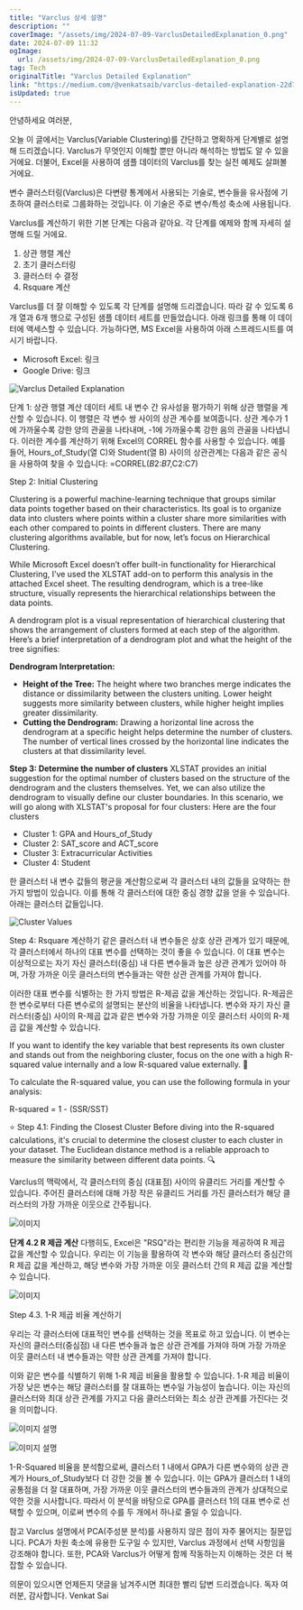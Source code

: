 ```yaml
---
title: "Varclus 상세 설명"
description: ""
coverImage: "/assets/img/2024-07-09-VarclusDetailedExplanation_0.png"
date: 2024-07-09 11:32
ogImage:
  url: /assets/img/2024-07-09-VarclusDetailedExplanation_0.png
tag: Tech
originalTitle: "Varclus Detailed Explanation"
link: "https://medium.com/@venkatsaib/varclus-detailed-explanation-22d7d3c866e5"
isUpdated: true
---
```


안녕하세요 여러분,

오늘 이 글에서는 Varclus(Variable Clustering)를 간단하고 명확하게 단계별로 설명해 드리겠습니다. Varclus가 무엇인지 이해할 뿐만 아니라 해석하는 방법도 알 수 있을 거에요. 더불어, Excel을 사용하여 샘플 데이터의 Varclus를 찾는 실전 예제도 살펴볼 거에요.

변수 클러스터링(Varclus)은 다변량 통계에서 사용되는 기술로, 변수들을 유사점에 기초하여 클러스터로 그룹화하는 것입니다. 이 기술은 주로 변수/특성 축소에 사용됩니다.

Varclus를 계산하기 위한 기본 단계는 다음과 같아요. 각 단계를 예제와 함께 자세히 설명해 드릴 거에요.

1. 상관 행렬 계산
2. 초기 클러스터링
3. 클러스터 수 결정
4. Rsquare 계산

<div class="content-ad"></div>

Varclus를 더 잘 이해할 수 있도록 각 단계를 설명해 드리겠습니다. 따라 갈 수 있도록 6개 열과 6개 행으로 구성된 샘플 데이터 세트를 만들었습니다. 아래 링크를 통해 이 데이터에 액세스할 수 있습니다. 가능하다면, MS Excel을 사용하여 아래 스프레드시트를 여시기 바랍니다.

- Microsoft Excel: 링크
- Google Drive: 링크

![Varclus Detailed Explanation](/assets/img/2024-07-09-VarclusDetailedExplanation_0.png)

단계 1: 상관 행렬 계산
데이터 세트 내 변수 간 유사성을 평가하기 위해 상관 행렬을 계산할 수 있습니다. 이 행렬은 각 변수 쌍 사이의 상관 계수를 보여줍니다. 상관 계수가 1에 가까울수록 강한 양의 관골을 나타내며, -1에 가까울수록 강한 음의 관골을 나타냅니다. 이러한 계수를 계산하기 위해 Excel의 CORREL 함수를 사용할 수 있습니다. 예를 들어, Hours_of_Study(열 C)와 Student(열 B) 사이의 상관관계는 다음과 같은 공식을 사용하여 찾을 수 있습니다: =CORREL($B$2:$B$7,C2:C7)

<div class="content-ad"></div>

Step 2: Initial Clustering

Clustering is a powerful machine-learning technique that groups similar data points together based on their characteristics. Its goal is to organize data into clusters where points within a cluster share more similarities with each other compared to points in different clusters. There are many clustering algorithms available, but for now, let’s focus on Hierarchical Clustering.

While Microsoft Excel doesn’t offer built-in functionality for Hierarchical Clustering, I’ve used the XLSTAT add-on to perform this analysis in the attached Excel sheet. The resulting dendrogram, which is a tree-like structure, visually represents the hierarchical relationships between the data points.

<div class="content-ad"></div>

A dendrogram plot is a visual representation of hierarchical clustering that shows the arrangement of clusters formed at each step of the algorithm. Here’s a brief interpretation of a dendrogram plot and what the height of the tree signifies:

**Dendrogram Interpretation:**

- **Height of the Tree:** The height where two branches merge indicates the distance or dissimilarity between the clusters uniting. Lower height suggests more similarity between clusters, while higher height implies greater dissimilarity.
- **Cutting the Dendrogram:** Drawing a horizontal line across the dendrogram at a specific height helps determine the number of clusters. The number of vertical lines crossed by the horizontal line indicates the clusters at that dissimilarity level.

**Step 3: Determine the number of clusters**
XLSTAT provides an initial suggestion for the optimal number of clusters based on the structure of the dendrogram and the clusters themselves. Yet, we can also utilize the dendrogram to visually define our cluster boundaries. In this scenario, we will go along with XLSTAT's proposal for four clusters:
Here are the four clusters

- Cluster 1: GPA and Hours_of_Study
- Cluster 2: SAT_score and ACT_score
- Cluster 3: Extracurricular Activities
- Cluster 4: Student

<div class="content-ad"></div>

한 클러스터 내 변수 값들의 평균을 계산함으로써 각 클러스터 내의 값들을 요약하는 한 가지 방법이 있습니다. 이를 통해 각 클러스터에 대한 중심 경향 값을 얻을 수 있습니다. 아래는 클러스터 값들입니다.

![Cluster Values](/assets/img/2024-07-09-VarclusDetailedExplanation_3.png)

Step 4: Rsquare 계산하기
같은 클러스터 내 변수들은 상호 상관 관계가 있기 때문에, 각 클러스터에서 하나의 대표 변수를 선택하는 것이 좋을 수 있습니다. 이 대표 변수는 이상적으로는 자기 자신 클러스터(중심) 내 다른 변수들과 높은 상관 관계가 있어야 하며, 가장 가까운 이웃 클러스터의 변수들과는 약한 상관 관계를 가져야 합니다.

이러한 대표 변수를 식별하는 한 가지 방법은 R-제곱 값을 계산하는 것입니다. R-제곱은 한 변수로부터 다른 변수로의 설명되는 분산의 비율을 나타냅니다. 변수와 자기 자신 클러스터(중심) 사이의 R-제곱 값과 같은 변수와 가장 가까운 이웃 클러스터 사이의 R-제곱 값을 계산할 수 있습니다.

<div class="content-ad"></div>

If you want to identify the key variable that best represents its own cluster and stands out from the neighboring cluster, focus on the one with a high R-squared value internally and a low R-squared value externally. 🌟

To calculate the R-squared value, you can use the following formula in your analysis:

R-squared = 1 - (SSR/SST)

⭐ Step 4.1: Finding the Closest Cluster
Before diving into the R-squared calculations, it's crucial to determine the closest cluster to each cluster in your dataset. The Euclidean distance method is a reliable approach to measure the similarity between different data points. 🔍

<div class="content-ad"></div>

Varclus의 맥락에서, 각 클러스터의 중심 (대표점) 사이의 유클리드 거리를 계산할 수 있습니다. 주어진 클러스터에 대해 가장 작은 유클리드 거리를 가진 클러스터가 해당 클러스터의 가장 가까운 이웃으로 간주됩니다.

![이미지](/assets/img/2024-07-09-VarclusDetailedExplanation_5.png)

**단계 4.2 R 제곱 계산**
다행히도, Excel은 "RSQ"라는 편리한 기능을 제공하여 R 제곱 값을 계산할 수 있습니다. 우리는 이 기능을 활용하여 각 변수와 해당 클러스터 중심간의 R 제곱 값을 계산하고, 해당 변수와 가장 가까운 이웃 클러스터 간의 R 제곱 값을 계산할 수 있습니다.

![이미지](/assets/img/2024-07-09-VarclusDetailedExplanation_6.png)

<div class="content-ad"></div>

Step 4.3. 1-R 제곱 비율 계산하기

우리는 각 클러스터에 대표적인 변수를 선택하는 것을 목표로 하고 있습니다. 이 변수는 자신의 클러스터(중심점) 내 다른 변수들과 높은 상관 관계를 가져야 하며 가장 가까운 이웃 클러스터 내 변수들과는 약한 상관 관계를 가져야 합니다.

이와 같은 변수를 식별하기 위해 1-R 제곱 비율을 활용할 수 있습니다. 1-R 제곱 비율이 가장 낮은 변수는 해당 클러스터를 잘 대표하는 변수일 가능성이 높습니다. 이는 자신의 클러스터와 최대 상관 관계를 가지고 다음 클러스터와는 최소 상관 관계를 가진다는 것을 의미합니다.

![이미지 설명](/assets/img/2024-07-09-VarclusDetailedExplanation_7.png)

![이미지 설명](/assets/img/2024-07-09-VarclusDetailedExplanation_8.png)

<div class="content-ad"></div>

1-R-Squared 비율을 분석함으로써, 클러스터 1 내에서 GPA가 다른 변수와의 상관 관계가 Hours_of_Study보다 더 강한 것을 볼 수 있습니다. 이는 GPA가 클러스터 1 내의 공통점을 더 잘 대표하며, 가장 가까운 이웃 클러스터의 변수들과의 관계가 상대적으로 약한 것을 시사합니다. 따라서 이 분석을 바탕으로 GPA를 클러스터 1의 대표 변수로 선택할 수 있으며, 이로써 변수의 수를 두 개에서 하나로 줄일 수 있습니다.

참고
Varclus 설명에서 PCA(주성분 분석)를 사용하지 않은 점이 자주 물어지는 질문입니다. PCA가 차원 축소에 유용한 도구일 수 있지만, Varclus 과정에서 선택 사항임을 강조해야 합니다. 또한, PCA와 Varclus가 어떻게 함께 작동하는지 이해하는 것은 더 복잡할 수 있습니다.

의문이 있으시면 언제든지 댓글을 남겨주시면 최대한 빨리 답변 드리겠습니다.
독자 여러분, 감사합니다.
Venkat Sai
